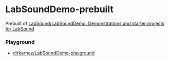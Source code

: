 LabSoundDemo-prebuilt
=====================
Prebuilt of [LabSound/LabSoundDemo: Demonstrations and starter projects for LabSound](https://github.com/LabSound/LabSoundDemo)

### Playground
- [dirkarnez/LabSoundDemo-playground](https://github.com/dirkarnez/LabSoundDemo-playground)
